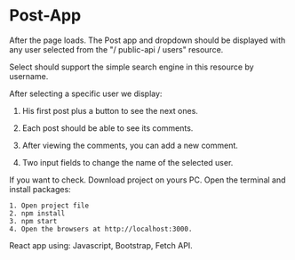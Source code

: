 # Post-App

After the page loads. The Post app and dropdown should be displayed with any user selected from the "/ public-api / users" resource.

Select should support the simple search engine in this resource by username.

After selecting a specific user we display:

1. His first post plus a button to see the next ones.

2. Each post should be able to see its comments.

3. After viewing the comments, you can add a new comment.

4. Two input fields to change the name of the selected user.

If you want to check. Download project on yours PC. Open the terminal and install packages: 

    1. Open project file
    2. npm install
    3. npm start
    4. Open the browsers at http://localhost:3000.

React app using: Javascript, Bootstrap, Fetch API.
